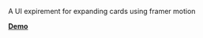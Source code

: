 A UI expirement for expanding cards using framer motion

**[Demo](https://framer-motion-expanding-cards.vercel.app/)** 
